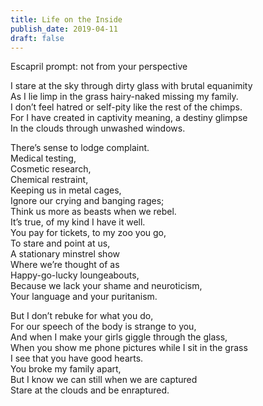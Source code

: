 ```yaml
---
title: Life on the Inside
publish_date: 2019-04-11
draft: false
---
```


Escapril prompt: not from your perspective

I stare at the sky through dirty glass with brutal equanimity  
As I lie limp in the grass hairy-naked missing my family.  
I don’t feel hatred or self-pity like the rest of the chimps.  
For I have created in captivity meaning, a destiny glimpse  
In the clouds through unwashed windows.  

There’s sense to lodge complaint.  
Medical testing,  
Cosmetic research,  
Chemical restraint,  
Keeping us in metal cages,  
Ignore our crying and banging rages;  
Think us more as beasts when we rebel.  
It’s true, of my kind I have it well.  
You pay for tickets, to my zoo you go,  
To stare and point at us,  
A stationary minstrel show  
Where we’re thought of as  
Happy-go-lucky loungeabouts,  
Because we lack your shame and neuroticism,  
Your language and your puritanism.  

But I don’t rebuke for what you do,  
For our speech of the body is strange to you,  
And when I make your girls giggle through the glass,  
When you show me phone pictures while I sit in the grass  
I see that you have good hearts.  
You broke my family apart,  
But I know we can still when we are captured  
Stare at the clouds and be enraptured.  
